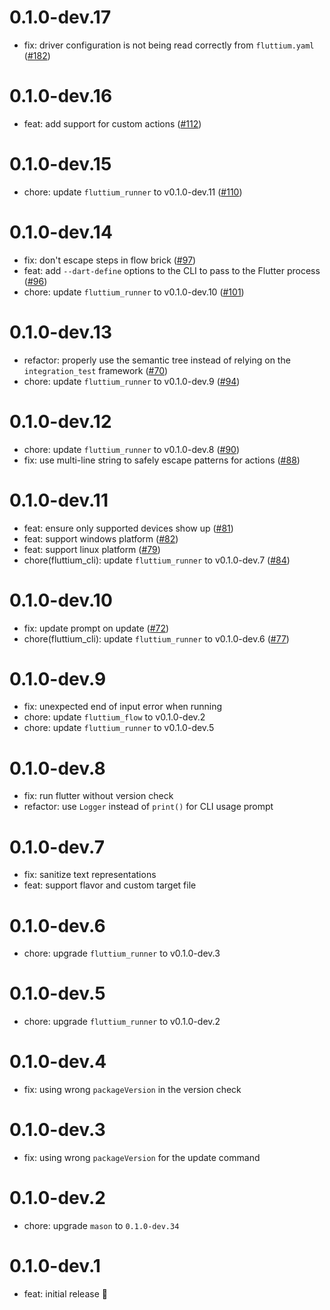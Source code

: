 # 0.1.0-dev.17

- fix: driver configuration is not being read correctly from `fluttium.yaml` ([#182](https://github.com/wolfenrain/fluttium/issues/182))

# 0.1.0-dev.16

- feat: add support for custom actions ([#112](https://github.com/wolfenrain/fluttium/issues/112))

# 0.1.0-dev.15

- chore: update `fluttium_runner` to v0.1.0-dev.11 ([#110](https://github.com/wolfenrain/fluttium/issues/110))

# 0.1.0-dev.14

- fix: don't escape steps in flow brick ([#97](https://github.com/wolfenrain/fluttium/issues/97))
- feat: add `--dart-define` options to the CLI to pass to the Flutter process ([#96](https://github.com/wolfenrain/fluttium/issues/96))
- chore: update `fluttium_runner` to v0.1.0-dev.10 ([#101](https://github.com/wolfenrain/fluttium/issues/101))

# 0.1.0-dev.13

- refactor: properly use the semantic tree instead of relying on the `integration_test` framework ([#70](https://github.com/wolfenrain/fluttium/issues/70))
- chore: update `fluttium_runner` to v0.1.0-dev.9 ([#94](https://github.com/wolfenrain/fluttium/issues/94))

# 0.1.0-dev.12

- chore: update `fluttium_runner` to v0.1.0-dev.8 ([#90](https://github.com/wolfenrain/fluttium/issues/90))
- fix: use multi-line string to safely escape patterns for actions ([#88](https://github.com/wolfenrain/fluttium/issues/88))

# 0.1.0-dev.11

- feat: ensure only supported devices show up ([#81](https://github.com/wolfenrain/fluttium/issues/81))
- feat: support windows platform ([#82](https://github.com/wolfenrain/fluttium/issues/82))
- feat: support linux platform ([#79](https://github.com/wolfenrain/fluttium/issues/79))
- chore(fluttium_cli): update `fluttium_runner` to v0.1.0-dev.7 ([#84](https://github.com/wolfenrain/fluttium/issues/84))

# 0.1.0-dev.10

- fix: update prompt on update ([#72](https://github.com/wolfenrain/fluttium/issues/72))
- chore(fluttium_cli): update `fluttium_runner` to v0.1.0-dev.6 ([#77](https://github.com/wolfenrain/fluttium/issues/77))

# 0.1.0-dev.9

- fix: unexpected end of input error when running
- chore: update `fluttium_flow` to v0.1.0-dev.2
- chore: update `fluttium_runner` to v0.1.0-dev.5

# 0.1.0-dev.8

- fix: run flutter without version check
- refactor: use `Logger` instead of `print()` for CLI usage prompt

# 0.1.0-dev.7

- fix: sanitize text representations
- feat: support flavor and custom target file

# 0.1.0-dev.6

- chore: upgrade `fluttium_runner` to v0.1.0-dev.3

# 0.1.0-dev.5

- chore: upgrade `fluttium_runner` to v0.1.0-dev.2

# 0.1.0-dev.4

- fix: using wrong `packageVersion` in the version check

# 0.1.0-dev.3

- fix: using wrong `packageVersion` for the update command

# 0.1.0-dev.2

- chore: upgrade `mason` to `0.1.0-dev.34`

# 0.1.0-dev.1

- feat: initial release 🎉
